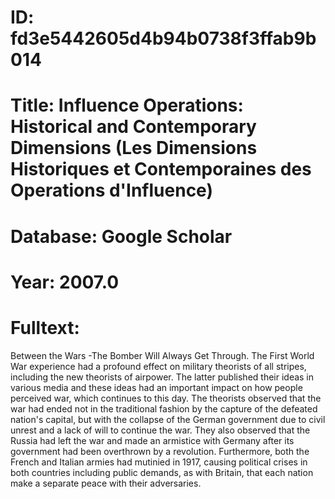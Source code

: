 # ID: fd3e5442605d4b94b0738f3ffab9b014
# Title: Influence Operations: Historical and Contemporary Dimensions (Les Dimensions Historiques et Contemporaines des Operations d'Influence)
# Database: Google Scholar
# Year: 2007.0
# Fulltext:
Between the Wars -The Bomber Will Always Get Through.
The First World War experience had a profound effect on military theorists of all stripes, including the new theorists of airpower.
The latter published their ideas in various media and these ideas had an important impact on how people perceived war, which continues to this day.
The theorists observed that the war had ended not in the traditional fashion by the capture of the defeated nation's capital, but with the collapse of the German government due to civil unrest and a lack of will to continue the war.
They also observed that the Russia had left the war and made an armistice with Germany after its government had been overthrown by a revolution.
Furthermore, both the French and Italian armies had mutinied in 1917, causing political crises in both countries including public demands, as with Britain, that each nation make a separate peace with their adversaries.